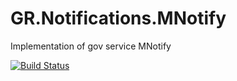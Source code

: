 # GR.Notifications.MNotify
Implementation of gov service MNotify

[![Build Status](https://travis-ci.com/indrivo/GR.Notifications.MNotify.svg?branch=main)](https://travis-ci.com/indrivo/GR.Notifications.MNotify)